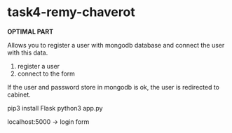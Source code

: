 # task4-remy-chaverot

<b>OPTIMAL PART</b>

Allows you to register a user with
mongodb database and connect the user with this data.

1) register a user
2) connect to the form

If the user and password store
in mongodb is ok, the user is redirected to cabinet.

pip3 install Flask
python3 app.py

localhost:5000 -> login form
